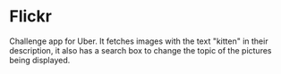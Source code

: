 # Flickr
Challenge app for Uber. It fetches images with the text "kitten" in their description, it also has a search box to change the topic of the pictures being displayed.
